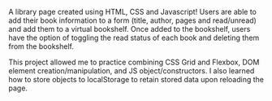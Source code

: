 A library page created using HTML, CSS and Javascript! Users are able to add their book information to a form (title, author, pages and read/unread) and add them to a virtual bookshelf. Once added to the bookshelf, users have the option of toggling the read status of each book and deleting them from the bookshelf.

This project allowed me to practice combining CSS Grid and Flexbox, DOM element creation/manipulation, and JS object/constructors. I also learned how to store objects to localStorage to retain stored data upon reloading the page.